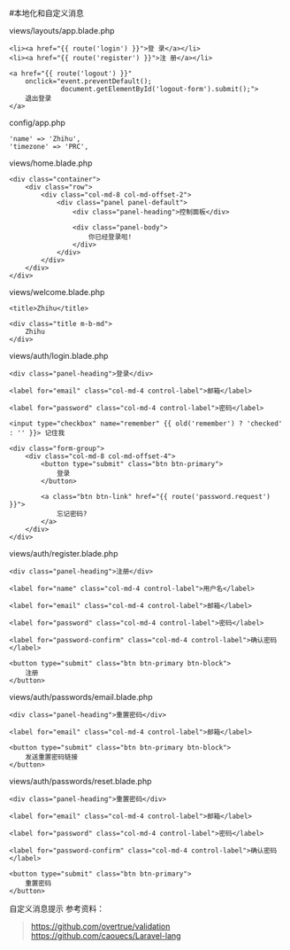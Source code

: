 #本地化和自定义消息

views/layouts/app.blade.php
```
<li><a href="{{ route('login') }}">登 录</a></li>
<li><a href="{{ route('register') }}">注 册</a></li>

<a href="{{ route('logout') }}"
    onclick="event.preventDefault();
             document.getElementById('logout-form').submit();">
    退出登录
</a>
```

config/app.php
```
'name' => 'Zhihu',
'timezone' => 'PRC',
```

views/home.blade.php
```
<div class="container">
    <div class="row">
        <div class="col-md-8 col-md-offset-2">
            <div class="panel panel-default">
                <div class="panel-heading">控制面板</div>

                <div class="panel-body">
                    你已经登录啦!
                </div>
            </div>
        </div>
    </div>
</div>
```

views/welcome.blade.php
```
<title>Zhihu</title>

<div class="title m-b-md">
    Zhihu
</div>
```

views/auth/login.blade.php
```
<div class="panel-heading">登录</div>

<label for="email" class="col-md-4 control-label">邮箱</label>

<label for="password" class="col-md-4 control-label">密码</label>

<input type="checkbox" name="remember" {{ old('remember') ? 'checked' : '' }}> 记住我

<div class="form-group">
    <div class="col-md-8 col-md-offset-4">
        <button type="submit" class="btn btn-primary">
            登录
        </button>

        <a class="btn btn-link" href="{{ route('password.request') }}">
            忘记密码?
        </a>
    </div>
</div>
```

views/auth/register.blade.php
```
<div class="panel-heading">注册</div>

<label for="name" class="col-md-4 control-label">用户名</label>

<label for="email" class="col-md-4 control-label">邮箱</label>

<label for="password" class="col-md-4 control-label">密码</label>

<label for="password-confirm" class="col-md-4 control-label">确认密码</label>

<button type="submit" class="btn btn-primary btn-block">
    注册
</button>
```

views/auth/passwords/email.blade.php
```
<div class="panel-heading">重置密码</div>

<label for="email" class="col-md-4 control-label">邮箱</label>

<button type="submit" class="btn btn-primary btn-block">
    发送重置密码链接
</button>
```

views/auth/passwords/reset.blade.php
```
<div class="panel-heading">重置密码</div>

<label for="email" class="col-md-4 control-label">邮箱</label>

<label for="password" class="col-md-4 control-label">密码</label>

<label for="password-confirm" class="col-md-4 control-label">确认密码</label>

<button type="submit" class="btn btn-primary">
    重置密码
</button>
```

自定义消息提示
参考资料：
>https://github.com/overtrue/validation
>https://github.com/caouecs/Laravel-lang
